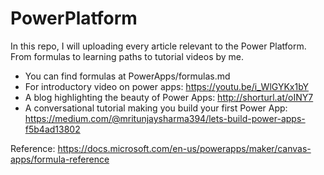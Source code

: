 # PowerPlatform
In this repo, I will uploading every article relevant to the Power Platform.
From formulas to learning paths to tutorial videos by me.
 - You can find formulas at PowerApps/formulas.md
 - For introductory video on power apps: https://youtu.be/i_WlGYKx1bY
 - A blog highlighting the beauty of Power Apps: http://shorturl.at/oINY7
 - A conversational tutorial making you build your first Power App: https://medium.com/@mritunjaysharma394/lets-build-power-apps-f5b4ad13802

Reference: https://docs.microsoft.com/en-us/powerapps/maker/canvas-apps/formula-reference